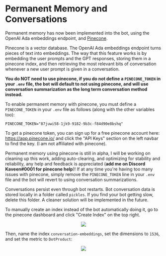 # Permanent Memory and Conversations  
Permanent memory has now been implemented into the bot, using the OpenAI Ada embeddings endpoint, and <a href="https://www.pinecone.io/">Pinecone</a>.  
  
Pinecone is a vector database. The OpenAI Ada embeddings endpoint turns pieces of text into embeddings. The way that this feature works is by embedding the user prompts and the GPT responses, storing them in a pinecone index, and then retrieving the most relevant bits of conversation whenever a new user prompt is given in a conversation.  
  
**You do NOT need to use pinecone, if you do not define a `PINECONE_TOKEN` in your `.env` file, the bot will default to not using pinecone, and will use conversation summarization as the long term conversation method instead.**  
  
To enable permanent memory with pinecone, you must define a `PINECONE_TOKEN` in your `.env` file as follows (along with the other variables too):  
```env  
PINECONE_TOKEN="87juwi58-1jk9-9182-9b3c-f84d90e8bshq"  
```  
  
To get a pinecone token, you can sign up for a free pinecone account here: https://app.pinecone.io/ and click the "API Keys" section on the left navbar to find the key. (I am not affiliated with pinecone).  

Permanent memory using pinecone is still in alpha, I will be working on cleaning up this work, adding auto-clearing, and optimizing for stability and reliability, any help and feedback is appreciated (**add me on Discord Kaveen#0001 for pinecone help**)! If at any time you're having too many issues with pinecone, simply remove the `PINECONE_TOKEN` line in your `.env` file and the bot will revert to using conversation summarizations.  

Conversations persist even through bot restarts. Bot conversation data is stored locally in a folder called `pickles`. If you find your bot getting slow, delete this folder. A cleaner solution will be implemented in the future.

To manually create an index instead of the bot automatically doing it, go to the pinecone dashboard and click "Create Index" on the top right.  
  
<center><img src="https://i.imgur.com/L9LXVE0.png"/></center>  
  
Then, name the index `conversation-embeddings`, set the dimensions to `1536`, and set the metric to `DotProduct`:  
  
<center><img src="https://i.imgur.com/zoeLsrw.png"/></center> 